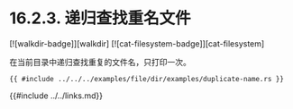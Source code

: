 # 16.2.3. 递归查找重名文件

[![walkdir-badge]][walkdir] [![cat-filesystem-badge]][cat-filesystem]

在当前目录中递归查找重复的文件名，只打印一次。

```rust,edition2018,no_run
{{ #include ../../../examples/file/dir/examples/duplicate-name.rs }}
```

{{#include ../../links.md}}
